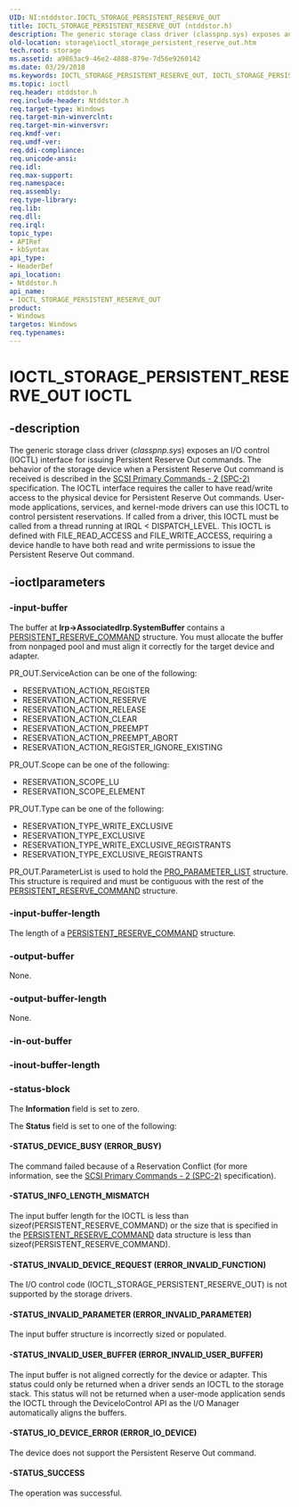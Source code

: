 ```yaml
---
UID: NI:ntddstor.IOCTL_STORAGE_PERSISTENT_RESERVE_OUT
title: IOCTL_STORAGE_PERSISTENT_RESERVE_OUT (ntddstor.h)
description: The generic storage class driver (classpnp.sys) exposes an I/O control (IOCTL) interface for issuing Persistent Reserve Out commands.
old-location: storage\ioctl_storage_persistent_reserve_out.htm
tech.root: storage
ms.assetid: a9863ac9-46e2-4888-879e-7d56e9260142
ms.date: 03/29/2018
ms.keywords: IOCTL_STORAGE_PERSISTENT_RESERVE_OUT, IOCTL_STORAGE_PERSISTENT_RESERVE_OUT control, IOCTL_STORAGE_PERSISTENT_RESERVE_OUT control code [Storage Devices], k307_664b87a0-88f2-42ac-851e-b1fbbf36c66a.xml, ntddstor/IOCTL_STORAGE_PERSISTENT_RESERVE_OUT, storage.ioctl_storage_persistent_reserve_out
ms.topic: ioctl
req.header: ntddstor.h
req.include-header: Ntddstor.h
req.target-type: Windows
req.target-min-winverclnt: 
req.target-min-winversvr: 
req.kmdf-ver: 
req.umdf-ver: 
req.ddi-compliance: 
req.unicode-ansi: 
req.idl: 
req.max-support: 
req.namespace: 
req.assembly: 
req.type-library: 
req.lib: 
req.dll: 
req.irql: 
topic_type:
- APIRef
- kbSyntax
api_type:
- HeaderDef
api_location:
- Ntddstor.h
api_name:
- IOCTL_STORAGE_PERSISTENT_RESERVE_OUT
product:
- Windows
targetos: Windows
req.typenames: 
---
```


# IOCTL_STORAGE_PERSISTENT_RESERVE_OUT IOCTL


## -description


The generic storage class driver (<i>classpnp.sys</i>) exposes an I/O control (IOCTL) interface for issuing Persistent Reserve Out commands. The behavior of the storage device when a Persistent Reserve Out command is received is described in the <a href="https://go.microsoft.com/fwlink/p/?linkid=153142">SCSI Primary Commands - 2 (SPC-2)</a> specification. The IOCTL interface requires the caller to have read/write access to the physical device for Persistent Reserve Out commands. User-mode applications, services, and kernel-mode drivers can use this IOCTL to control persistent reservations. If called from a driver, this IOCTL must be called from a thread running at IRQL &lt; DISPATCH_LEVEL. This IOCTL is defined with FILE_READ_ACCESS and FILE_WRITE_ACCESS, requiring a device handle to have both read and write permissions to issue the Persistent Reserve Out command.


## -ioctlparameters




### -input-buffer

The buffer at <b>Irp->AssociatedIrp.SystemBuffer</b> contains a <a href="https://msdn.microsoft.com/library/windows/hardware/ff563851">PERSISTENT_RESERVE_COMMAND</a> structure. You must allocate the buffer from nonpaged pool and must align it correctly for the  target device and adapter.

PR_OUT.ServiceAction can be one of the following:

<ul>
<li>
RESERVATION_ACTION_REGISTER

</li>
<li>
RESERVATION_ACTION_RESERVE

</li>
<li>
RESERVATION_ACTION_RELEASE

</li>
<li>
RESERVATION_ACTION_CLEAR

</li>
<li>
RESERVATION_ACTION_PREEMPT

</li>
<li>
RESERVATION_ACTION_PREEMPT_ABORT

</li>
<li>
RESERVATION_ACTION_REGISTER_IGNORE_EXISTING

</li>
</ul>
PR_OUT.Scope can be one of the following:

<ul>
<li>
RESERVATION_SCOPE_LU

</li>
<li>
RESERVATION_SCOPE_ELEMENT

</li>
</ul>
PR_OUT.Type can be one of the following:

<ul>
<li>
RESERVATION_TYPE_WRITE_EXCLUSIVE

</li>
<li>
RESERVATION_TYPE_EXCLUSIVE

</li>
<li>
RESERVATION_TYPE_WRITE_EXCLUSIVE_REGISTRANTS

</li>
<li>
RESERVATION_TYPE_EXCLUSIVE_REGISTRANTS

</li>
</ul>
PR_OUT.ParameterList is used to hold the <a href="https://msdn.microsoft.com/library/windows/hardware/ff563940">PRO_PARAMETER_LIST</a> structure. This structure is required and must be contiguous with the rest of the <a href="https://msdn.microsoft.com/library/windows/hardware/ff563851">PERSISTENT_RESERVE_COMMAND</a> structure.


### -input-buffer-length

The length of a <a href="https://msdn.microsoft.com/library/windows/hardware/ff563851">PERSISTENT_RESERVE_COMMAND</a> structure.


### -output-buffer

None.


### -output-buffer-length

None.


### -in-out-buffer








### -inout-buffer-length








### -status-block

The <b>Information</b> field is set to zero.

The <b>Status</b> field is set to one of the following:




#### -STATUS_DEVICE_BUSY (ERROR_BUSY)

The command failed because of a Reservation Conflict (for more information, see the <a href="https://go.microsoft.com/fwlink/p/?linkid=153142">SCSI Primary Commands - 2 (SPC-2)</a> specification).


#### -STATUS_INFO_LENGTH_MISMATCH

The input buffer length for the IOCTL is less than sizeof(PERSISTENT_RESERVE_COMMAND) or the size that is specified in the <a href="https://msdn.microsoft.com/library/windows/hardware/ff563851">PERSISTENT_RESERVE_COMMAND</a> data structure is less than sizeof(PERSISTENT_RESERVE_COMMAND).


#### -STATUS_INVALID_DEVICE_REQUEST (ERROR_INVALID_FUNCTION)

The I/O control code (IOCTL_STORAGE_PERSISTENT_RESERVE_OUT) is not supported by the storage drivers.


#### -STATUS_INVALID_PARAMETER (ERROR_INVALID_PARAMETER)

The input buffer structure is incorrectly sized or populated.


#### -STATUS_INVALID_USER_BUFFER (ERROR_INVALID_USER_BUFFER)

The input buffer is not aligned correctly for the device or adapter.  This status could only be returned when a driver sends an IOCTL to the storage stack.  This status will not be returned when a user-mode application sends the IOCTL through the DeviceIoControl API as the I/O Manager automatically aligns the buffers.


#### -STATUS_IO_DEVICE_ERROR (ERROR_IO_DEVICE)

The device does not support the Persistent Reserve Out command.


#### -STATUS_SUCCESS

The operation was successful.


